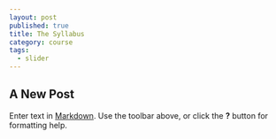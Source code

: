 ```yaml
---
layout: post
published: true
title: The Syllabus
category: course
tags: 
  - slider
---
```


## A New Post 

Enter text in [Markdown](http://daringfireball.net/projects/markdown/). Use the toolbar above, or click the **?** button for formatting help.